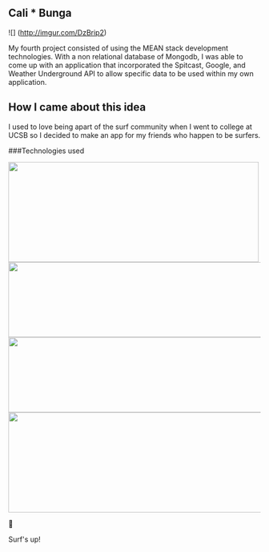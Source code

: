## Cali * Bunga


![] (http://imgur.com/DzBrip2)

My fourth project consisted of using the MEAN stack development technologies. With a non relational database of Mongodb, I was able to come up with an application that incorporated the Spitcast, Google, and Weather Underground API to allow specific data to be used within my own application. 


## How I came about this idea 

I used to love being apart of the surf community when I went to college at UCSB so I decided to make an app for my friends who happen to be surfers.

###Technologies used

<img src="http://nodeprogram.com/assets/images/enm.jpg" width="500" height="200">
<img src="http://phandroid.s3.amazonaws.com/wp-content/uploads/2015/01/spotify-connect.png" width="650" height="150">
<img src="https://cask.scotch.io/2015/02/heroku.png" width="650" height="150">
<img src="https://www.clarisoft.com/wp-content/uploads/2015/08/html5_css3_javascript_poster_by_umairulhaque-d5mp199.jpg" width="600" height="200">

:tada:

Surf's up! 
